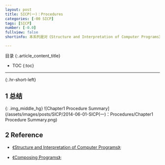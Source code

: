 ```yaml
---
layout: post
title: SICP(一)：Procedures
categories: [-00 SICP]
tags: [SICP]
number: [-0.0]
fullview: false
shortinfo: 本系列是对《Structure and Interpretation of Computer Programs》读书总结，作为对Program本质的学习。本文是第1篇笔记-《Procedure》。

---
```

目录
{:.article_content_title}


* TOC
{:toc}

---
{:.hr-short-left}

## 1 总结 ##


{: .img_middle_hg}
![Chapter1 Procedure Summary](/assets/images/posts/SICP/2014-06-01-SICP(一)：Procedures/Chapter1 Procedure Summary.png)

## 2 Reference ##

- [《Structure and Interpretation of Computer Programs》](https://www.amazon.com/Structure-Interpretation-Computer-Programs-Engineering/dp/0262510871);

- [《Composing Programs》](http://composingprograms.com);






